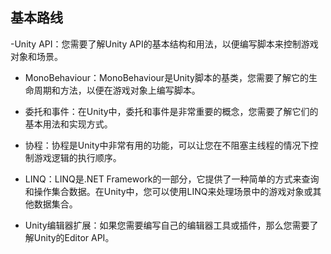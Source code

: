 ## 基本路线
-Unity API：您需要了解Unity API的基本结构和用法，以便编写脚本来控制游戏对象和场景。

- MonoBehaviour：MonoBehaviour是Unity脚本的基类，您需要了解它的生命周期和方法，以便在游戏对象上编写脚本。

- 委托和事件：在Unity中，委托和事件是非常重要的概念，您需要了解它们的基本用法和实现方式。

- 协程：协程是Unity中非常有用的功能，可以让您在不阻塞主线程的情况下控制游戏逻辑的执行顺序。

- LINQ：LINQ是.NET Framework的一部分，它提供了一种简单的方式来查询和操作集合数据。在Unity中，您可以使用LINQ来处理场景中的游戏对象或其他数据集合。

- Unity编辑器扩展：如果您需要编写自己的编辑器工具或插件，那么您需要了解Unity的Editor API。